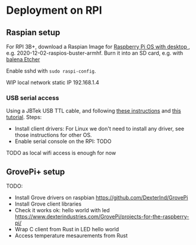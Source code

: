 # Deployment on RPI

## Raspian setup

For RPI 3B+, download a Raspian Image for [Raspberry Pi OS with desktop ](https://www.raspberrypi.org/software/operating-systems/), e.g. 2020-12-02-raspios-buster-armhf. Burn it into an SD card, e.g. with [balena Etcher](https://www.balena.io/etcher/)

Enable sshd with `sudo raspi-config`.

WIP local network static IP 192.168.1.4

### USB serial access

Using a JBTek USB TTL cable, and following [these instructions](https://www.adafruit.com/product/954) and [this tutorial](https://learn.adafruit.com/adafruits-raspberry-pi-lesson-5-using-a-console-cable). Steps:

- Install client drivers: For Linux we don't need to install any driver, see those instructions for other OS. 
- Enable serial console on the RPI: TODO

TODO as local wifi access is enough for now

## GrovePi+ setup

TODO:

- Install Grove drivers on raspbian https://github.com/DexterInd/GrovePi
- Install Grove client libraries
- Check it works ok: hello world with led https://www.dexterindustries.com/GrovePi/projects-for-the-raspberry-pi/
- Wrap C client from Rust in LED hello world
- Access temperature mesaurements from Rust